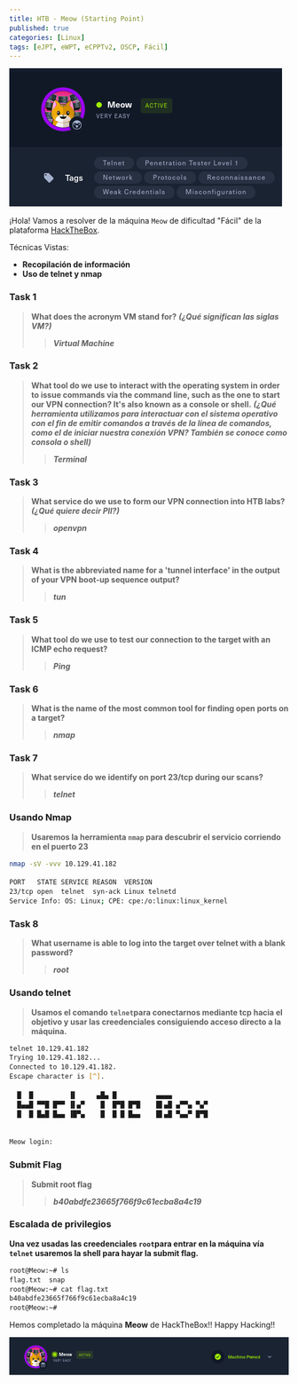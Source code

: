 ```yaml
---
title: HTB - Meow (Starting Point)
published: true
categories: [Linux]
tags: [eJPT, eWPT, eCPPTv2, OSCP, Fácil]
---
```


<img src="/assets/HTB/Meow/meow.png">

¡Hola!
Vamos a resolver de la máquina `Meow` de dificultad "Fácil" de la plataforma [HackTheBox](https://hackthebox.com/).

Técnicas Vistas: 

- **Recopilación de información**
- **Uso de telnet y nmap**

### Task 1

>**What does the acronym VM stand for?** ___(**¿Qué significan las siglas VM?**)___
>
>> ***Virtual Machine***



### Task 2

>**What tool do we use to interact with the operating system in order to issue commands via the command line, such as the one to start our VPN connection? It's also known as a console or shell.** ___(**¿Qué herramienta utilizamos para interactuar con el sistema operativo con el fin de emitir comandos a través de la línea de comandos, como el de iniciar nuestra conexión VPN? También se conoce como consola o shell**)___
>
>> ***Terminal***


### Task 3

>**What service do we use to form our VPN connection into HTB labs?** ___(**¿Qué quiere decir PII?**)___
>
>> ***openvpn***

### Task 4

>**What is the abbreviated name for a 'tunnel interface' in the output of your VPN boot-up sequence output?**
>
>> ***tun***

### Task 5 

>**What tool do we use to test our connection to the target with an ICMP echo request?**
>
>> ***Ping***

### Task 6 

>**What is the name of the most common tool for finding open ports on a target?**
>
>> ***nmap***


### Task 7 

>**What service do we identify on port 23/tcp during our scans?**
>
>> ***telnet***

### Usando Nmap

> **Usaremos la herramienta ```nmap``` para descubrir el servicio corriendo en el puerto 23**
```bash
nmap -sV -vvv 10.129.41.182

PORT   STATE SERVICE REASON  VERSION
23/tcp open  telnet  syn-ack Linux telnetd
Service Info: OS: Linux; CPE: cpe:/o:linux:linux_kernel

```
### Task 8

>**What username is able to log into the target over telnet with a blank password?**
>
>> ***root***

### Usando telnet

> **Usamos el comando ```telnet```para conectarnos mediante tcp hacia el objetivo y usar las creedenciales consiguiendo acceso directo a la máquina.**

```bash
telnet 10.129.41.182   
Trying 10.129.41.182...
Connected to 10.129.41.182.
Escape character is [^].

  █  █         ▐▌     ▄█▄ █          ▄▄▄▄
  █▄▄█ ▀▀█ █▀▀ ▐▌▄▀    █  █▀█ █▀█    █▌▄█ ▄▀▀▄ ▀▄▀
  █  █ █▄█ █▄▄ ▐█▀▄    █  █ █ █▄▄    █▌▄█ ▀▄▄▀ █▀█


Meow login:
```

### Submit Flag

>**Submit root flag**
>
>> ***b40abdfe23665f766f9c61ecba8a4c19***

### Escalada de privilegios
**Una vez usadas las creedenciales ```root```para entrar en la máquina vía ```telnet``` usaremos la shell para hayar la submit flag.**

```bash
root@Meow:~# ls
flag.txt  snap
root@Meow:~# cat flag.txt 
b40abdfe23665f766f9c61ecba8a4c19
root@Meow:~# 
```

Hemos completado la máquina **Meow** de HackTheBox!! Happy Hacking!!

<img src="/assets/HTB/Meow/pwned.png">
